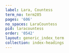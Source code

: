 ```yaml
---
label: Lara, Countess
term_no: term285
pages: '606'
no_spaces: LaraCountess
pid: laracountess
order: '0542'
layout: generic_index_term
collection: index-headings
---
```

